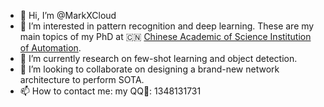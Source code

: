 - 👋 Hi, I’m @MarkXCloud
- 👀 I’m interested in pattern recognition and deep learning. These are my main topics of my PhD at 🇨🇳 [Chinese Academic of Science Institution of Automation](www.ia.cas.cn).
- 🌱 I’m currently research on few-shot learning and object detection.
- 💞️ I’m looking to collaborate on designing a brand-new network architecture to perform SOTA.
- 📫 How to contact me: my QQ🐧: 1348131731

<!---
MarkXCloud/MarkXCloud is a ✨ special ✨ repository because its `README.md` (this file) appears on your GitHub profile.
You can click the Preview link to take a look at your changes.
--->
